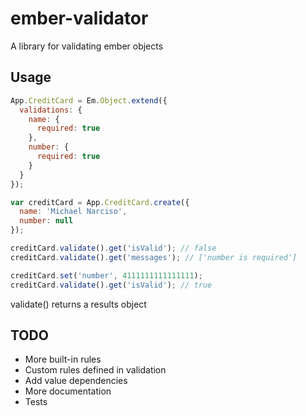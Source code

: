 ember-validator
===============

A library for validating ember objects

Usage
-----

```javascript
App.CreditCard = Em.Object.extend({
  validations: {
    name: {
      required: true
    },
    number: {
      required: true
    }
  }
});

var creditCard = App.CreditCard.create({
  name: 'Michael Narciso',
  number: null
});

creditCard.validate().get('isValid'); // false
creditCard.validate().get('messages'); // ['number is required']

creditCard.set('number', 4111111111111111);
creditCard.validate().get('isValid'); // true
```

validate() returns a results object

TODO
----
- More built-in rules
- Custom rules defined in validation
- Add value dependencies
- More documentation
- Tests
